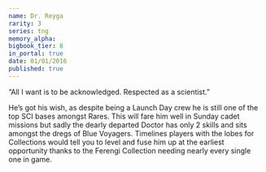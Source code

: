 ```yaml
---
name: Dr. Reyga
rarity: 3
series: tng
memory_alpha:
bigbook_tier: 8
in_portal: true
date: 01/01/2016
published: true
---
```


“All I want is to be acknowledged. Respected as a scientist.”

He’s got his wish, as despite being a Launch Day crew he is still one of the top SCI bases amongst Rares. This will fare him well in Sunday cadet missions but sadly the dearly departed Doctor has only 2 skills and sits amongst the dregs of Blue Voyagers. Timelines players with the lobes for Collections would tell you to level and fuse him up at the earliest opportunity thanks to the Ferengi Collection needing nearly every single one in game.
